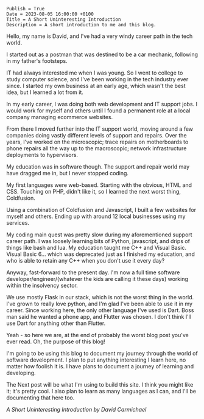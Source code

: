 ```
Publish = True
Date = 2023-08-05 16:00:00 +0100
Title = A Short Uninteresting Introduction
Description = A short introduction to me and this blog.
```

Hello, my name is David, and
I've had a very windy career path in the tech world.

I started out as a postman that was destined to be a car mechanic, following in my father's footsteps.

IT had always interested me when I was young. So I went to college to study computer science, and I've been working in
the tech industry ever since.
I started my own business at an early age, which wasn't the best idea, but I learned a lot from it.

In my early career, I was doing both web development and IT support jobs. I would work for myself and others until
I found a permanent role at a local company managing ecommerce websites.

From there I moved further into the IT support world, moving around a few companies doing
vastly different levels of support and repairs. Over the years, I've worked on the microscopic; trace
repairs on motherboards to phone repairs all the way up to
the macroscopic; network infrastructure deployments to hypervisors.

My education was in software though. The support and repair world may have dragged me in, but I never stopped coding.

My first languages were web-based. Starting with the obvious, HTML and CSS. Touching on PHP,
didn't like it, so I learned the next worst thing, Coldfusion.

Using a combination of Coldfusion and Javascript, I built a few websites for myself and others. Ending
up with around 12 local businesses using my services.

My coding main quest was pretty slow during my aforementioned support career path. I was loosely learning
bits of Python, javascript, and drips of things like bash and lua. My education taught me C++
and Visual Basic. Visual Basic 6... which was deprecated just as I finished
my education, and who is able to retain any C++ when you don't use it every day?

Anyway, fast-forward to the present day. I'm now a full time
software developer/engineer/(whatever the kids are calling it these days) working within the insolvency sector.

We use mostly Flask in our stack, which is not the worst thing in the world. I've grown to really love python,
and I'm glad I've been able to use it in my career. Since working here, the only other language I've used is Dart.
Boss man said he wanted a phone app, and Flutter was chosen. I don't think I'll use Dart for anything other than
Flutter.

Yeah - so here we are, at the end of probably the worst blog post you've ever read. Oh, the purpose of this blog!

I'm going to be using this blog to document my journey through the world of software development. I plan to put anything
interesting I learn here, no matter how foolish it is. I have plans to document a journey of learning and developing.

The Next post will be what I'm using to build this site. I think you might like it; it's pretty cool. I also plan to
learn
as many languages as I can, and I'll be documenting that here too.

_A Short Uninteresting Introduction by David Carmichael_